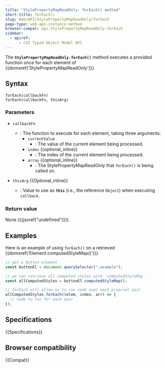 ```yaml
---
title: "StylePropertyMapReadOnly: forEach() method"
short-title: forEach()
slug: Web/API/StylePropertyMapReadOnly/forEach
page-type: web-api-instance-method
browser-compat: api.StylePropertyMapReadOnly.forEach
sidebar:
  - apiref:
      - CSS Typed Object Model API
---
```


The **`StylePropertyMapReadOnly.forEach()`** method executes a
provided function once for each element of {{domxref('StylePropertyMapReadOnly')}}.

## Syntax

```js-nolint
forEach(callbackFn)
forEach(callbackFn, thisArg)
```

### Parameters

- `callbackFn`
  - : The function to execute for each element, taking three arguments:
    - `currentValue`
      - : The value of the current element being processed.
    - `index` {{optional_inline}}
      - : The index of the current element being processed.
    - `array` {{optional_inline}}
      - : The StylePropertyMapReadOnly that `forEach()` is being called on.

- `thisArg` {{Optional_inline}}
  - : Value to use as **`this`** (i.e., the reference
    `Object`) when executing `callback`.

### Return value

None ({{jsxref("undefined")}}).

## Examples

Here is an example of using `forEach()` on a retrieved
{{domxref('Element.computedStyleMap()')}}.

```js
// get a button element
const buttonEl = document.querySelector(".example");

// we can retrieve all computed styles with `computedStyleMap`
const allComputedStyles = buttonEl.computedStyleMap();

// forEach will allow us to run code over each prop/val pair
allComputedStyles.forEach((elem, index, arr) => {
  // code to run for each pair
});
```

## Specifications

{{Specifications}}

## Browser compatibility

{{Compat}}
